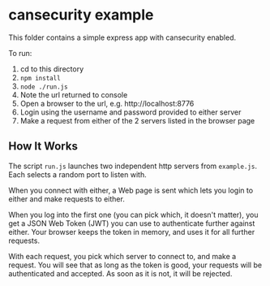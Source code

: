 # cansecurity example

This folder contains a simple express app with cansecurity enabled.

To run:

1. cd to this directory
2. `npm install`
3. `node ./run.js`
4. Note the url returned to console
5. Open a browser to the url, e.g. http://localhost:8776
6. Login using the username and password provided to either server
7. Make a request from either of the 2 servers listed in the browser page


## How It Works
The script `run.js` launches two independent http servers from `example.js`. Each selects a random port to listen with.

When you connect with either, a Web page is sent which lets you login to either and make requests to either.

When you log into the first one (you can pick which, it doesn't matter), you get a JSON Web Token (JWT) you can use to authenticate further against either. Your browser keeps the token in memory, and uses it for all further requests.

With each request, you pick which server to connect to, and make a request. You will see that as long as the token is good, your requests will be authenticated and accepted. As soon as it is not, it will be rejected.


